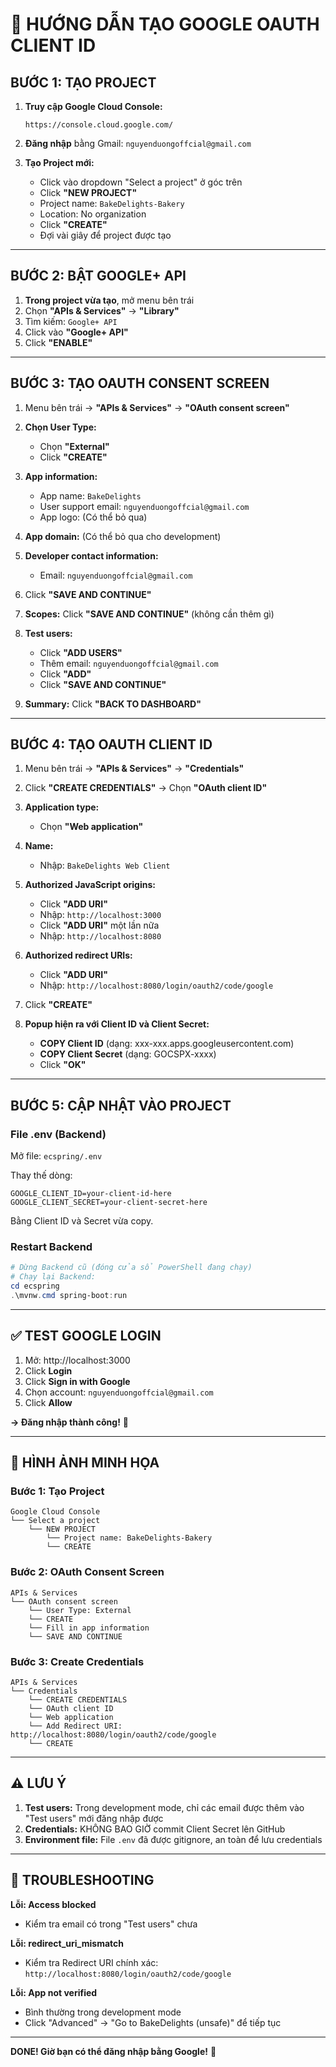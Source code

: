 # 🔐 HƯỚNG DẪN TẠO GOOGLE OAUTH CLIENT ID

## BƯỚC 1: TẠO PROJECT

1. **Truy cập Google Cloud Console:**
   ```
   https://console.cloud.google.com/
   ```

2. **Đăng nhập** bằng Gmail: `nguyenduongoffcial@gmail.com`

3. **Tạo Project mới:**
   - Click vào dropdown "Select a project" ở góc trên
   - Click **"NEW PROJECT"**
   - Project name: `BakeDelights-Bakery`
   - Location: No organization
   - Click **"CREATE"**
   - Đợi vài giây để project được tạo

---

## BƯỚC 2: BẬT GOOGLE+ API

1. **Trong project vừa tạo**, mở menu bên trái
2. Chọn **"APIs & Services"** → **"Library"**
3. Tìm kiếm: `Google+ API`
4. Click vào **"Google+ API"**
5. Click **"ENABLE"**

---

## BƯỚC 3: TẠO OAUTH CONSENT SCREEN

1. Menu bên trái → **"APIs & Services"** → **"OAuth consent screen"**

2. **Chọn User Type:**
   - Chọn **"External"**
   - Click **"CREATE"**

3. **App information:**
   - App name: `BakeDelights`
   - User support email: `nguyenduongoffcial@gmail.com`
   - App logo: (Có thể bỏ qua)

4. **App domain:** (Có thể bỏ qua cho development)

5. **Developer contact information:**
   - Email: `nguyenduongoffcial@gmail.com`

6. Click **"SAVE AND CONTINUE"**

7. **Scopes:** Click **"SAVE AND CONTINUE"** (không cần thêm gì)

8. **Test users:**
   - Click **"ADD USERS"**
   - Thêm email: `nguyenduongoffcial@gmail.com`
   - Click **"ADD"**
   - Click **"SAVE AND CONTINUE"**

9. **Summary:** Click **"BACK TO DASHBOARD"**

---

## BƯỚC 4: TẠO OAUTH CLIENT ID

1. Menu bên trái → **"APIs & Services"** → **"Credentials"**

2. Click **"CREATE CREDENTIALS"** → Chọn **"OAuth client ID"**

3. **Application type:**
   - Chọn **"Web application"**

4. **Name:**
   - Nhập: `BakeDelights Web Client`

5. **Authorized JavaScript origins:**
   - Click **"ADD URI"**
   - Nhập: `http://localhost:3000`
   - Click **"ADD URI"** một lần nữa
   - Nhập: `http://localhost:8080`

6. **Authorized redirect URIs:**
   - Click **"ADD URI"**
   - Nhập: `http://localhost:8080/login/oauth2/code/google`

7. Click **"CREATE"**

8. **Popup hiện ra với Client ID và Client Secret:**
   - **COPY Client ID** (dạng: xxx-xxx.apps.googleusercontent.com)
   - **COPY Client Secret** (dạng: GOCSPX-xxxx)
   - Click **"OK"**

---

## BƯỚC 5: CẬP NHẬT VÀO PROJECT

### File .env (Backend)

Mở file: `ecspring/.env`

Thay thế dòng:
```env
GOOGLE_CLIENT_ID=your-client-id-here
GOOGLE_CLIENT_SECRET=your-client-secret-here
```

Bằng Client ID và Secret vừa copy.

### Restart Backend

```powershell
# Dừng Backend cũ (đóng cửa sổ PowerShell đang chạy)
# Chạy lại Backend:
cd ecspring
.\mvnw.cmd spring-boot:run
```

---

## ✅ TEST GOOGLE LOGIN

1. Mở: http://localhost:3000
2. Click **Login**
3. Click **Sign in with Google**
4. Chọn account: `nguyenduongoffcial@gmail.com`
5. Click **Allow**

**→ Đăng nhập thành công!** 🎉

---

## 📸 HÌNH ẢNH MINH HỌA

### Bước 1: Tạo Project
```
Google Cloud Console
└── Select a project
    └── NEW PROJECT
        └── Project name: BakeDelights-Bakery
        └── CREATE
```

### Bước 2: OAuth Consent Screen
```
APIs & Services
└── OAuth consent screen
    └── User Type: External
    └── CREATE
    └── Fill in app information
    └── SAVE AND CONTINUE
```

### Bước 3: Create Credentials
```
APIs & Services
└── Credentials
    └── CREATE CREDENTIALS
    └── OAuth client ID
    └── Web application
    └── Add Redirect URI: http://localhost:8080/login/oauth2/code/google
    └── CREATE
```

---

## ⚠️ LƯU Ý

1. **Test users:** Trong development mode, chỉ các email được thêm vào "Test users" mới đăng nhập được
2. **Credentials:** KHÔNG BAO GIỜ commit Client Secret lên GitHub
3. **Environment file:** File `.env` đã được gitignore, an toàn để lưu credentials

---

## 🔧 TROUBLESHOOTING

**Lỗi: Access blocked**
- Kiểm tra email có trong "Test users" chưa

**Lỗi: redirect_uri_mismatch**
- Kiểm tra Redirect URI chính xác: `http://localhost:8080/login/oauth2/code/google`

**Lỗi: App not verified**
- Bình thường trong development mode
- Click "Advanced" → "Go to BakeDelights (unsafe)" để tiếp tục

---

**DONE! Giờ bạn có thể đăng nhập bằng Google!** 🎊


